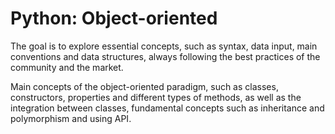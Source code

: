 # Python: Object-oriented

The goal is to explore essential concepts, such as syntax, data input, main conventions and data structures, always following the best practices of the community and the market.

Main concepts of the object-oriented paradigm, such as classes, constructors, properties and different types of methods, as well as the integration between classes, fundamental concepts such as inheritance and polymorphism and using API.
